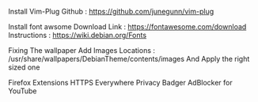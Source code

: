 Install Vim-Plug
	Github : https://github.com/junegunn/vim-plug

Install font awsome
	Download Link : https://fontawesome.com/download
	Instructions : https://wiki.debian.org/Fonts

Fixing The wallpaper
	Add Images Locations : /usr/share/wallpapers/DebianTheme/contents/images
	And Apply the right sized one

Firefox Extensions
	HTTPS Everywhere
	Privacy Badger
	AdBlocker for YouTube
